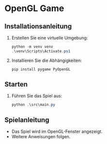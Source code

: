 # OpenGL Game

## Installationsanleitung

1. Erstellen Sie eine virtuelle Umgebung:
    ```powershell
    python -m venv venv
    .\venv\Scripts\Activate.ps1
    ```

2. Installieren Sie die Abhängigkeiten:
    ```powershell
    pip install pygame PyOpenGL
    ```

## Starten

1. Führen Sie das Spiel aus:
    ```powershell
    python .\src\main.py
    ```

## Spielanleitung

- Das Spiel wird im OpenGL-Fenster angezeigt.
- Weitere Anweisungen folgen.
